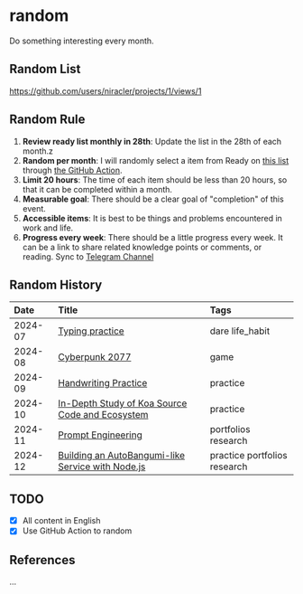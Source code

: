 # random

Do something interesting every month.

## Random List

https://github.com/users/niracler/projects/1/views/1

## Random Rule

1. **Review ready list monthly in 28th**: Update the list in the 28th of each month.z
2. **Random per month**: I will randomly select a item from Ready on [this list](https://github.com/users/niracler/projects/1/views/1) through [the GitHub Action](https://github.com/niracler/random/actions/workflows/random.yml).
3. **Limit 20 hours**: The time of each item should be less than 20 hours, so that it can be completed within a month.
4. **Measurable goal**: There should be a clear goal of "completion" of this event.
5. **Accessible items**: It is best to be things and problems encountered in work and life.
6. **Progress every week**: There should be a little progress every week. It can be a link to share related knowledge points or comments, or reading. Sync to [Telegram Channel](https://t.me/tomoko_channel)

## Random History

<!-- TABLE_START -->

| Date    | Title                                                                                             | Tags            |
|:--------|:--------------------------------------------------------------------------------------------------|:----------------|
| 2024-07 | [Typing practice](https://github.com/niracler/random/issues/6)                                    | dare life_habit |
| 2024-08 | [Cyberpunk 2077](https://github.com/niracler/random/issues/2)                                     | game            |
| 2024-09 | [Handwriting Practice](https://github.com/niracler/random/issues/14)                              | practice        |
| 2024-10 | [In-Depth Study of Koa Source Code and Ecosystem](https://github.com/niracler/random/issues/23)   | practice        |
| 2024-11 | [Prompt Engineering](https://github.com/niracler/random/issues/7)                                 | portfolios  research     |
| 2024-12 | [Building an AutoBangumi-like Service with Node.js](https://github.com/niracler/random/issues/20) | practice  portfolios  research  |

<!-- TABLE_END -->

## TODO

- [x] All content in English
- [x] Use GitHub Action to random

## References

...
